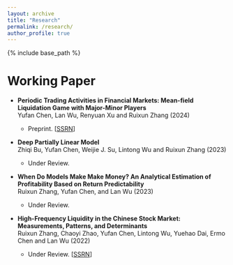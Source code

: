 ```yaml
---
layout: archive
title: "Research"
permalink: /research/
author_profile: true
---
```


{% include base_path %}

Working Paper
==========================
* **Periodic Trading Activities in Financial Markets: Mean-field Liquidation Game with Major-Minor Players** <br> Yufan Chen, Lan Wu, Renyuan Xu and Ruixun Zhang (2024)
  * Preprint. [[SSRN](https://papers.ssrn.com/sol3/papers.cfm?abstract_id=4929201)]

* **Deep Partially Linear Model** <br> Zhiqi Bu, Yufan Chen, Weijie J. Su, Lintong Wu and Ruixun Zhang (2023)
  * Under Review. 

* **When Do Models Make Make Money? An Analytical Estimation of Profitability Based
on Return Predictability** <br> Ruixun Zhang, Yufan Chen, and Lan Wu (2023)
  * Under Review. 

* **High-Frequency Liquidity in the Chinese Stock Market: Measurements, Patterns, and Determinants** <br> Ruixun Zhang, Chaoyi Zhao, Yufan Chen, Lintong Wu, Yuehao Dai, Ermo Chen and Lan Wu (2022)
  * Under Review. [[SSRN](https://papers.ssrn.com/sol3/papers.cfm?abstract_id=4191675)] 